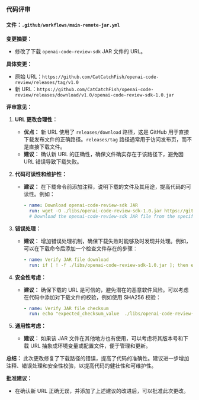### 代码评审

#### 文件：`.github/workflows/main-remote-jar.yml`

**变更摘要：**
- 修改了下载 `openai-code-review-sdk` JAR 文件的 URL。

**具体变更：**
- 原始 URL：`https://github.com/CatCatchFish/openai-code-review/releases/tag/v1.0`
- 新 URL：`https://github.com/CatCatchFish/openai-code-review/releases/download/v1.0/openai-code-review-sdk-1.0.jar`

**评审意见：**

1. **URL 更改合理性：**
   - **优点：** 新 URL 使用了 `releases/download` 路径，这是 GitHub 用于直接下载发布文件的正确路径。`releases/tag` 路径通常用于访问发布页，而不是直接下载文件。
   - **建议：** 确认新 URL 的正确性，确保文件确实存在于该路径下，避免因 URL 错误导致下载失败。

2. **代码可读性和维护性：**
   - **建议：** 在下载命令前添加注释，说明下载的文件及其用途，提高代码的可读性。例如：
     ```yaml
     - name: Download openai-code-review-sdk JAR
       run: wget -O ./libs/openai-code-review-sdk-1.0.jar https://github.com/CatCatchFish/openai-code-review/releases/download/v1.0/openai-code-review-sdk-1.0.jar
       # Download the openai-code-review-sdk JAR file from the specified release
     ```

3. **错误处理：**
   - **建议：** 增加错误处理机制，确保下载失败时能够及时发现并处理。例如，可以在下载命令后添加一个检查文件存在的步骤：
     ```yaml
     - name: Verify JAR file download
       run: if [ ! -f ./libs/openai-code-review-sdk-1.0.jar ]; then exit 1; fi
     ```

4. **安全性考虑：**
   - **建议：** 确保下载的 URL 是可信的，避免潜在的恶意软件风险。可以考虑在代码中添加对下载文件的校验，例如使用 SHA256 校验：
     ```yaml
     - name: Verify JAR file checksum
       run: echo "expected_checksum_value  ./libs/openai-code-review-sdk-1.0.jar" | sha256sum -c -
     ```

5. **通用性考虑：**
   - **建议：** 如果该 JAR 文件在其他地方也有使用，可以考虑将其版本号和下载 URL 抽象成环境变量或配置文件，便于管理和更新。

**总结：**
此次更改修复了下载路径的错误，提高了代码的准确性。建议进一步增加注释、错误处理和安全性校验，以提高代码的健壮性和可维护性。

**批准建议：**
- 在确认新 URL 正确无误，并添加了上述建议的改进后，可以批准此次更改。